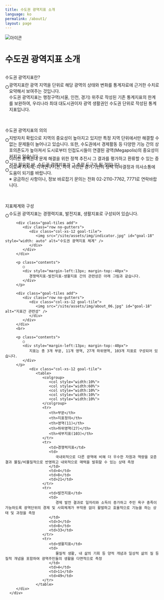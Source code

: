 ```yaml
---
title: 수도권 광역지표 소개
language: ko
permalink: /about1/
layout: page
---
```


<link rel="stylesheet" href="https://kostat-gi.github.io/site/assets/css/about.css">

<div class="heading goal-banner goal-13">
    <div class="container">
        <div class="row">
            <div class="sttl">
                <img src="{{ site.goal_image_base }}/{{ page.language }}/sub_title.png" alt="아이콘" />
            </div>
            <div class="sttl">
                <h1>수도권 광역지표 소개</h1>
            </div>
        </div>
    </div>
</div>
<div id="main-content" class="container" role="main">
   <div class="contents_box">
      <div style="margin-top: 30px;">
         <span class="title">수도권 광역지표란?</span>
         <p class="contents">
            ○ 
            <div style="margin-left:13px; margin-top:-40px">
                광역지표란 광역 지역을 단위로 해당 광역의 상태와 변화를 통계자료에 근거한 수치로 요약해서 보여주는 것입니다.<br>
                수도권 광역지표는 행정구역(서울, 인천, 경기) 위주로 작성된 기존 통계지표의 한계를 보완하여, 
                우리나라 최대 대도시권이자 광역 생활권인 수도권 단위로 작성된 통계지표입니다.
             </div><br><br>
         </p>
         <span class="title">수도권 광역지표의 의의</span>		
         <p class="contents">
            ○ 
            <div style="margin-left:13px; margin-top:-40px">
             지방자치 확립으로 지역의 중요성이 높아지고 있지만 특정 지역 단위에서만 해결할 수 없는 문제들이 늘어나고 있습니다. 
             또한, 수도권에서 경제활동 등 다양한 기능 간의 상호의존도가 높아져서 도시로부터 인접도시들이 연결된 광역(Megapolis)의 중요성이 커지고 있습니다.
            </div>
            ○ 
            <div style="margin-left:13px; margin-top:-30px">
              이러한 광역권내 문제 해결을 위한 정책 추진시 그 결과를 평가하고 환류할 수 있는 증거가 필요한 바, 수도권 광역지표가 그 측정 도구가 될 것입니다.
            </div>
            ○ 
            <div style="margin-left:13px; margin-top:-30px">
              이로써 지자체, 지역연구기관, 지역 시민은 증거기반의 정책 의사결정과 의사소통에 도움이 되기를 바랍니다.<br>
              ※ 궁금하신 사항이나, 정보 바로잡기 문의는 전화 02-2110-7762, 7771로 연락바랍니다.
            </div><br><br>
         </p>
         <span class="title">지표체계와 구성</span>		
         <p class="contents">
            ○ 
            <div style="margin-left:13px; margin-top:-40px">
                수도권 광역지표는 경쟁력지표, 발전지표, 생활지표로 구성되어 있습니다.
            </div>
         </p>

         <div class="goal-tiles add">
            <div class="row no-gutters">
               <div class="col-xs-12 goal-tile">
                  <img src="/site/assets/img/indicator.jpg" id="goal-18" style="width: auto" alt="수도권 광역지표 체계" />
               </div>
            </div>
         </div>

         <p class="contents">
            ○ 
            <div style="margin-left:13px; margin-top:-40px">
               경쟁력지표-발전지표-생활지표 간의 관련성은 아래 그림과 같습니다.
            </div>
         </p>

         <div class="goal-tiles add">
            <div class="row no-gutters">
               <div class="col-xs-12 goal-tile">
                  <img src="/site/assets/img/about_06.jpg" id="goal-18" alt="지표간 관련성" />
               </div>
            </div>
         </div>
         <br>

         <p class="contents">
            ○ 
            <div style="margin-left:13px; margin-top:-40px">
               지표는 총 3개 부문, 11개 영역, 27개 하위영역, 103개 지표로 구성되어 있습니다.
            </div>
         </p>
               <div class="col-xs-12 goal-tile">
                  <table>
                     <colgroup>
                        <col style="width:10%">
                        <col style="width:60%">
                        <col style="width:10%">
                        <col style="width:10%">
                        <col style="width:10%">
                     </colgroup>
                     <tr>
                        <th>부문</th>
                        <th>지표정의</th>
                        <th>영역(11)</th>
                        <th>하위영역(27)</th>
                        <th>세부지표(103)</th>
                     </tr>
                     <tr>
                        <td>경쟁력지표</td>
                        <td>
                           국내외적으로 다른 광역에 비해 더 우수한 자원과 역량을 갖춘 결과 물질/비물질적으로 반영하고 내외적으로 매력을 발휘할 수 있는 상태 측정
                        </td>
                        <td>4</td>
                        <td>8</td>
                        <td>21</td>
                     </tr>
                     <tr>
                        <td>발전지표</td>
                        <td>
                           경제 발전 결과로 일자리와 소득이 증가하고 주민 욕구 충족이 가능하도록 광역단위의 경제 및 사회체계가 부작용 없이 활발하고 효율적으로 기능을 하는 상태 및 과정을 측정
                        </td>
                        <td>3</td>
                        <td>8</td>
                        <td>33</td>
                     </tr>
                     <tr>
                        <td>생활지표</td>
                        <td>
                           물질적 생활, 내 삶의 기회 등 양적 개념과 일상적 삶의 질 등 질적 개념을 포함하여 광역주민들의 생활을 다면적으로 측정
                        </td>
                        <td>4</td>
                        <td>11</td>
                        <td>49</td>
                     </tr>                     
                  </table>
         </div>
      </div>
   </div>
</div>
